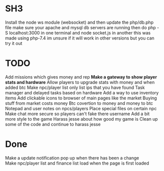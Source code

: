 # SH3

Install the node ws module (websocket) and then update the php/db.php file
make sure your apache and mysql db servers are running then do php -S localhost:3000 in one terminal and node socket.js in another
this was made using php-7.4 im unsure if it will work in other versions but you can try it out

# TODO

Add missions which gives money and rep
**Make a gateway to show player stats and hardware**
Allow players to upgrade stats with money and when added btc
Make npc/player list only list ips that you have found
Task manager and delayed tasks based on hardware
Add a way to use inventory items
Add clickable icons to browser of main pages like the market
Buying stuff from market costs money
Btc covertion to money and money to btc
Notepad and user notes on npcs/players
Place special files on certain npc
Make chat more secure so players can't fake there username
Add a bit more style to the game
Harass jesse about how good my game is
Clean up some of the code and continue to harass jesse

# Done

Make a update notification pop up when there has been a change <br />
Make npc/player list and finance list load when the page is first loaded
